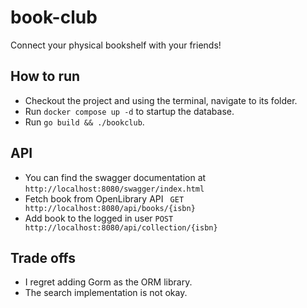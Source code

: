 # book-club
Connect your physical bookshelf with your friends!


## How to run
- Checkout the project and using the terminal, navigate to its folder.
- Run `docker compose up -d` to startup the database.
- Run `go build && ./bookclub`.

## API
* You can find the swagger documentation at `http://localhost:8080/swagger/index.html`
* Fetch book from OpenLibrary API ` GET http://localhost:8080/api/books/{isbn}`
* Add book to the logged in user `POST http://localhost:8080/api/collection/{isbn}`


## Trade offs
- I regret adding Gorm as the ORM library.
- The search implementation is not okay.

